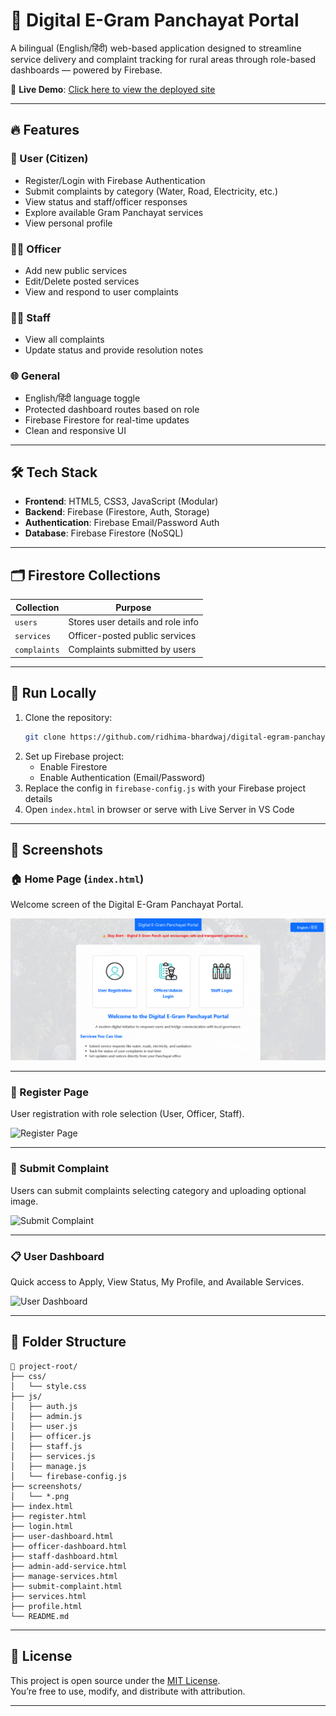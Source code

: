 # 🏡 Digital E-Gram Panchayat Portal

A bilingual (English/हिंदी) web-based application designed to streamline service delivery and complaint tracking for rural areas through role-based dashboards — powered by Firebase.


🔗 **Live Demo**: [Click here to view the deployed site](https://ridhima-bhardwaj.github.io/DIGITAL-GRAM-PANCHAYAT/)

---

## 🔥 Features

### 👤 User (Citizen)
- Register/Login with Firebase Authentication
- Submit complaints by category (Water, Road, Electricity, etc.)
- View status and staff/officer responses
- Explore available Gram Panchayat services
- View personal profile

### 🧑‍💼 Officer
- Add new public services
- Edit/Delete posted services
- View and respond to user complaints

### 👨‍🔧 Staff
- View all complaints
- Update status and provide resolution notes

### 🌐 General
- English/हिंदी language toggle
- Protected dashboard routes based on role
- Firebase Firestore for real-time updates
- Clean and responsive UI

---

## 🛠 Tech Stack

- **Frontend**: HTML5, CSS3, JavaScript (Modular)
- **Backend**: Firebase (Firestore, Auth, Storage)
- **Authentication**: Firebase Email/Password Auth
- **Database**: Firebase Firestore (NoSQL)

---

## 🗂 Firestore Collections

| Collection   | Purpose                          |
|--------------|----------------------------------|
| `users`      | Stores user details and role info |
| `services`   | Officer-posted public services    |
| `complaints` | Complaints submitted by users     |

---

## 🚀 Run Locally

1. Clone the repository:
   ```bash
   git clone https://github.com/ridhima-bhardwaj/digital-egram-panchayat.git
   ```
2. Set up Firebase project:
   - Enable Firestore
   - Enable Authentication (Email/Password)
3. Replace the config in `firebase-config.js` with your Firebase project details
4. Open `index.html` in browser or serve with Live Server in VS Code

---

## 📸 Screenshots

### 🏠 Home Page (`index.html`)
Welcome screen of the Digital E-Gram Panchayat Portal.

![Index Page](./assets/index.png)

---

### 📝 Register Page
User registration with role selection (User, Officer, Staff).

![Register Page](./assets/register.png)

---

### 📨 Submit Complaint
Users can submit complaints selecting category and uploading optional image.

![Submit Complaint](./assetsts/submit-complaint.png)

---

### 📋 User Dashboard
Quick access to Apply, View Status, My Profile, and Available Services.

![User Dashboard](./assetsts/user-dashboard.png)

---

## 📁 Folder Structure

```
📁 project-root/
├── css/
│   └── style.css
├── js/
│   ├── auth.js
│   ├── admin.js
│   ├── user.js
│   ├── officer.js
│   ├── staff.js
│   ├── services.js
│   ├── manage.js
│   └── firebase-config.js
├── screenshots/
│   └── *.png
├── index.html
├── register.html
├── login.html
├── user-dashboard.html
├── officer-dashboard.html
├── staff-dashboard.html
├── admin-add-service.html
├── manage-services.html
├── submit-complaint.html
├── services.html
├── profile.html
└── README.md
```

---

## 🔐 License

This project is open source under the [MIT License](https://opensource.org/licenses/MIT).  
You’re free to use, modify, and distribute with attribution.

---
